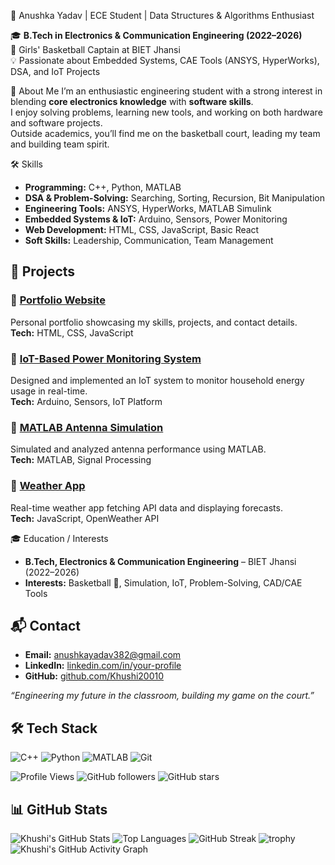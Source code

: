 🚀 Anushka Yadav | ECE Student | Data Structures & Algorithms Enthusiast

🎓 **B.Tech in Electronics & Communication Engineering (2022–2026)**  
🏀 Girls' Basketball Captain at BIET Jhansi  
💡 Passionate about Embedded Systems, CAE Tools (ANSYS, HyperWorks), DSA, and IoT Projects  



📌 About Me
I’m an enthusiastic engineering student with a strong interest in blending **core electronics knowledge** with **software skills**.  
I enjoy solving problems, learning new tools, and working on both hardware and software projects.  
Outside academics, you’ll find me on the basketball court, leading my team and building team spirit.



🛠 Skills
- **Programming:** C++, Python, MATLAB  
- **DSA & Problem-Solving:** Searching, Sorting, Recursion, Bit Manipulation  
- **Engineering Tools:** ANSYS, HyperWorks, MATLAB Simulink  
- **Embedded Systems & IoT:** Arduino, Sensors, Power Monitoring  
- **Web Development:** HTML, CSS, JavaScript, Basic React  
- **Soft Skills:** Leadership, Communication, Team Management  



## 🚀 Projects
### 🔹 [Portfolio Website](your-portfolio-link)
Personal portfolio showcasing my skills, projects, and contact details.  
**Tech:** HTML, CSS, JavaScript  

### 🔹 [IoT-Based Power Monitoring System](repo-link)
Designed and implemented an IoT system to monitor household energy usage in real-time.  
**Tech:** Arduino, Sensors, IoT Platform  

### 🔹 [MATLAB Antenna Simulation](repo-link)
Simulated and analyzed antenna performance using MATLAB.  
**Tech:** MATLAB, Signal Processing  

### 🔹 [Weather App](repo-link)
Real-time weather app fetching API data and displaying forecasts.  
**Tech:** JavaScript, OpenWeather API  


 🎓 Education / Interests
- **B.Tech, Electronics & Communication Engineering** – BIET Jhansi (2022–2026)  
- **Interests:** Basketball 🏀, Simulation, IoT, Problem-Solving, CAD/CAE Tools

## 📬 Contact
- **Email:** anushkayadav382@gmail.com 
- **LinkedIn:** [linkedin.com/in/your-profile](https://www.linkedin.com/in/anushka-y-5bb82b239/)  
- **GitHub:** [github.com/Khushi20010](https://github.com/Khushi20010)  

*“Engineering my future in the classroom, building my game on the court.”*  






## 🛠 Tech Stack
![C++](https://img.shields.io/badge/C++-00599C?style=flat&logo=c%2B%2B&logoColor=white)
![Python](https://img.shields.io/badge/Python-3776AB?style=flat&logo=python&logoColor=white)
![MATLAB](https://img.shields.io/badge/MATLAB-orange?style=flat&logo=mathworks)
![Git](https://img.shields.io/badge/Git-F05032?style=flat&logo=git&logoColor=white)








![Profile Views](https://komarev.com/ghpvc/?username=Khushi20010&color=blue)
![GitHub followers](https://img.shields.io/github/followers/Khushi20010?style=social)
![GitHub stars](https://img.shields.io/github/stars/Khushi20010?style=social)









## 📊 GitHub Stats

![Khushi's GitHub Stats](https://github-readme-stats.vercel.app/api?username=Khushi20010&show_icons=true&theme=tokyonight)
![Top Languages](https://github-readme-stats.vercel.app/api/top-langs/?username=Khushi20010&layout=compact&theme=tokyonight)
![GitHub Streak](https://streak-stats.demolab.com?user=Khushi20010&theme=tokyonight&hide_border=true)
![trophy](https://github-profile-trophy.vercel.app/?username=Khushi20010&theme=tokyonight&row=1&column=7)
![Khushi's GitHub Activity Graph](https://github-readme-activity-graph.vercel.app/graph?username=Khushi20010&theme=tokyo-night)



